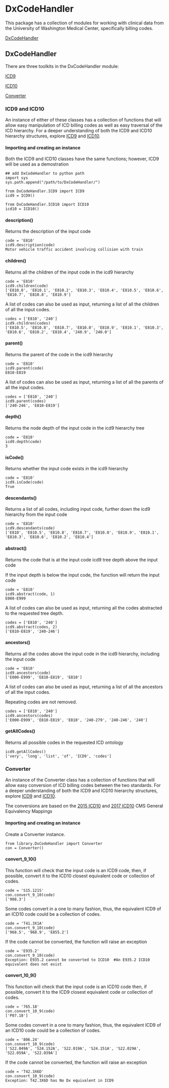 # DxCodeHandler

This package has a collection of modules for working with clinical data from the University of Washington Medical Center, specifically billing codes.

[DxCodeHandler](#DxCodeHandler)

<a name="DxCodeHandler"></a>
## DxCodeHandler
There are three toolkits in the DxCodeHandler module:

[ICD9](#ICD)

[ICD10](#ICD)

[Converter](#Converter)

<a name="ICD"></a>
### ICD9 and ICD10
An instance of either of these classes has a collection of functions that will allow easy manipulation of ICD billing codes as well as easy traversal of the ICD hierarchy. For a deeper understanding of both the ICD9 and ICD10 hierarchy structures, explore [ICD9](http://www.icd9data.com/2015/Volume1/default.htm) and [ICD10](http://www.icd10data.com/ICD10CM/Codes).

#### Importing and creating an instance
Both the ICD9 and ICD10 classes have the same functions; however, ICD9 will be used as a demostration
```
## add DxCodeHandler to python path
import sys
sys.path.append("/path/to/DxCodeHandler/")

from DxCodeHandler.ICD9 import ICD9
icd9 = ICD9()

from DxCodeHandler.ICD10 import ICD10
icd10 = ICD10()
```
#### description()

Returns the description of the input code
```
code = 'E810'
icd9.description(code) 
Motor vehicle traffic accident involving collision with train
```
#### children()
Returns all the children of the input code in the icd9 hierarchy
```
code = 'E810'
icd9.children(code)
['E810.0', 'E810.1', 'E810.2', 'E810.3', 'E810.4', 'E810.5', 'E810.6', 'E810.7', 'E810.8', 'E810.9']
```
A list of codes can also be used as input, returning a list of all the children of all the input codes.
```
codes = ['E810', '240']
icd9.children(codes)
['E810.5', 'E810.8', 'E810.7', 'E810.0', 'E810.9', 'E810.1', 'E810.3', 'E810.6', 'E810.2', 'E810.4', '240.9', '240.0']
```
#### parent()
Returns the parent of the code in the icd9 hierarchy
```
code = 'E810'
icd9.parent(code)
E810-E819
```
A list of codes can also be used as input, returning a list of all the parents of all the input codes.
```
codes = ['E810', '240']
icd9.parent(codes)
['240-246', 'E810-E819']
```

#### depth()
Returns the node depth of the input code in the icd9 hierarchy tree
```
code = 'E810'
icd9.depth(code)
3
```
#### isCode()
Returns whether the input code exists in the icd9 hierarchy
```
code = 'E810'
icd9.isCode(code)
True
```

#### descendants()
Returns a list of all codes, including input code, further down the icd9 hierarchy from the input code
```
code = 'E810'
icd9.descendants(code)
['E810', 'E810.5', 'E810.8', 'E810.7', 'E810.0', 'E810.9', 'E810.1', 'E810.3', 'E810.6', 'E810.2', 'E810.4']
```

#### abstract()
Returns the code that is at the input code icd9 tree depth above the input code

If the input depth is below the input code, the function will return the input code
```
code = 'E810'
icd9.abstract(code, 1)
E000-E999
```
A list of codes can also be used as input, returning all the codes abstracted to the requested tree depth.
```
codes = ['E810', '240']
icd9.abstract(codes, 2)
['E810-E819', '240-246']
```
#### ancestors()
Returns all the codes above the input code in the icd9 hierarchy, including the input code
```
code = 'E810'
icd9.ancestors(code)
['E000-E999', 'E810-E819', 'E810']
```
A list of codes can also be used as input, returning a list of all the ancestors of all the input codes.

Repeating codes are not removed.
```
codes = ['E810', '240']
icd9.ancestors(codes)
['E000-E999', 'E810-E819', 'E810', '240-279', '240-246', '240']
```

#### getAllCodes()
Returns all possible codes in the requested ICD ontology
```
icd9.getAllCodes()
['very', 'long', 'list', 'of', 'ICD9', 'codes']
```
<a name="Converter"></a>
### Converter
An instance of the Converter class has a collection of functions that will allow easy conversion of ICD billing codes between the two standards. For a deeper understanding of both the ICD9 and ICD10 hierarchy structures, explore [ICD9](http://www.icd9data.com/2015/Volume1/default.htm) and [ICD10](http://www.icd10data.com/ICD10CM/Codes).

The conversions are based on the [2015 ICD10](https://www.cms.gov/Medicare/Coding/ICD10/2015-ICD-10-CM-and-GEMs.html) and [2017 ICD10](https://www.cms.gov/Medicare/Coding/ICD10/2017-ICD-10-CM-and-GEMs.html) CMS General Equivalency Mappings

#### Importing and creating an instance
Create a Converter instance.
```
from library.DxCodeHandler import Converter
con = Converter()
```
#### convert_9_10()
This function will check that the input code is an ICD9 code, then, if possible, convert it to the ICD10 closest equivalent code or collection of codes.
```
code = 'S15.121S'
con.convert_9_10(code)
['908.3']
```
Some codes convert in a one to many fashion, thus, the equivalent ICD9 of an ICD10 code could be a collection of codes.
```
code = 'T41.3X1A'
con.convert_9_10(code)
['968.5', '968.9', 'E855.2']
```
If the code cannot be converted, the function will raise an exception
```
code = 'E935.2'
con.convert_9_10(code)
Exception: E935.2 cannot be converted to ICD10  #An E935.2 ICD10 equivalent does not exist
```
#### convert_10_9()
This function will check that the input code is an ICD10 code then, if possible, convert it to the ICD9 closest equivalent code or collection of codes.
```
code = '765.18'
con.convert_10_9(code)
['P07.18']
```
Some codes convert in a one to many fashion, thus, the equivalent ICD9 of an ICD10 code could be a collection of codes.
```
code = '806.24'
con.convert_10_9(code)
['S22.049A', 'S24.152A', 'S22.019A', 'S24.151A', 'S22.029A', 'S22.059A', 'S22.039A']
```
If the code cannot be converted, the function will raise an exception
```
code = 'T42.3X6D'
con.convert_10_9(code)
Exception: T42.3X6D has No Dx equivalent in ICD9
```
